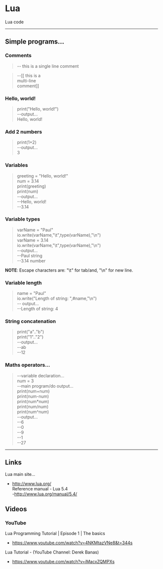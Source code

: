 # Lua
Lua code

-----

## Simple programs...

### Comments

> -- this is a single line comment  

> --[[ this is a  
>      multi-line   
>      comment]]  

### Hello, world!

> print("Hello, world!")    
> --output...  
> Hello, world!  

### Add 2 numbers

> print(1+2)  
> --output...  
> 3  

### Variables

> greeting = "Hello, world!"  
> num = 3.14  
> print(greeting)  
> print(num)  
> --output...  
> --Hello, world!  
> --3.14  

### Variable types

> varName = "Paul"  
> io.write(varName,"\t",type(varName),"\n")  
> varName = 3.14  
> io.write(varName,"\t",type(varName),"\n")  
> --output...    
> --Paul string  
> --3.14 number  
 
**NOTE**: Escape characters are: "\t" for tab/and, "\n" for new line.     

### Variable length

> name = "Paul"  
> io.write("Length of string: ",#name,"\n")  
> -- output...  
> --Length of string: 4  

### String concatenation

> print("a".."b")  
> print("1".."2")  
> --output...  
> --ab  
> --12  


### Maths operators...

> --variable declaration...  
> num = 3  
> --main program/do output...  
> print(num+num)  
> print(num-num)  
> print(num*num)  
> print(num/num)  
> print(num^num)  
> --output...  
> --6  
> --0  
> --9  
> --1  
> --27  

-----

## Links

Lua main site...  
- http://www.lua.org/  
Reference manual - Lua 5.4   
-http://www.lua.org/manual/5.4/  

## Videos

### YouTube

Lua Programming Tutorial | Episode 1 | The basics  
- https://www.youtube.com/watch?v=4NKMtazVNe8&t=344s   

Lua Tutorial - (YouTube Channel: Derek Banas)  
- https://www.youtube.com/watch?v=iMacxZQMPXs   



